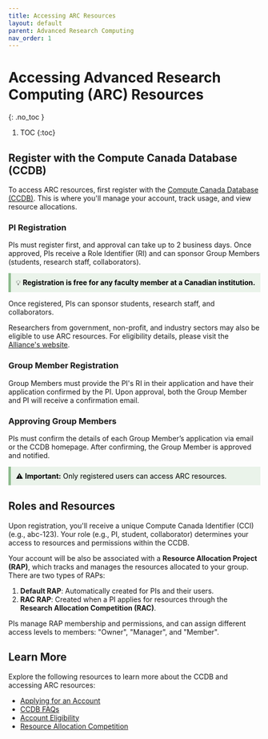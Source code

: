 ```yaml
---
title: Accessing ARC Resources 
layout: default 
parent: Advanced Research Computing
nav_order: 1
---
```


# Accessing Advanced Research Computing (ARC) Resources 
{: .no_toc }

1. TOC
{:toc}

## Register with the Compute Canada Database (CCDB)
To access ARC resources, first register with the [Compute Canada Database (CCDB)](https://ccdb.alliancecan.ca/security/login). This is where you'll manage your account, track usage, and view  resource allocations. 

### PI Registration 
PIs must register first, and approval  can take up to 2 business days. Once approved, PIs receive a Role Identifier (RI) and can sponsor Group Members (students, research staff, collaborators).

<div style="background-color: #eaf3ea; border-left: 5px solid #8FBC8F; padding: 10px; color: black;">
  💡 <strong>Registration is free for any faculty member at a Canadian institution.</strong>
</div>  


 Once registered, PIs can sponsor students, research staff, and collaborators.

 Researchers from government, non-profit, and industry sectors may also be eligible to use ARC resources. For eligibility details, please visit the [Alliance's website](https://alliancecan.ca/en/services/advanced-research-computing/account-management). 

### Group Member Registration 
Group Members must provide the PI's RI in their application and have their application confirmed by the PI. Upon approval, both the Group Member and PI will receive a confirmation email.

### Approving Group Members 
PIs must confirm the details of each Group Member’s application via email or the CCDB homepage. After confirming, the Group Member is approved and notified.

<div style="background-color: #eaf3ea; border-left: 5px solid #8FBC8F; padding: 10px; color: black;">
  ⚠️ <strong>Important:</strong> Only registered users can access ARC resources.
</div>

## Roles and Resources 
Upon registration, you'll receive a unique Compute Canada Identifier (CCI) (e.g., abc-123). Your role (e.g., PI, student, collaborator) determines your access to resources and permissions within the CCDB.


Your account  will be also be associated with a **Resource Allocation Project (RAP)**, which tracks and manages the resources allocated to your group. There are two types of RAPs: 
1. **Default RAP**: Automatically created for PIs and their users. 
2. **RAC RAP**: Created when a PI applies for resources through the **Research Allocation Competition (RAC)**.  

PIs manage RAP membership and permissions, and can assign different access levels to members: "Owner", "Manager", and "Member".


## Learn More 
Explore the following resources to learn more about the CCDB and accessing ARC resources:  
* [Applying for an Account](https://alliancecan.ca/en/services/advanced-research-computing/account-management/apply-account)
* [CCDB FAQs](https://docs.alliancecan.ca/wiki/Frequently_Asked_Questions_about_the_CCDB)
* [Account Eligibility](https://alliancecan.ca/en/services/advanced-research-computing/account-management)
* [Resource Allocation Competition](https://alliancecan.ca/en/services/advanced-research-computing/accessing-resources/resource-allocation-competition)



